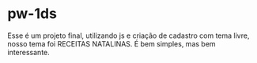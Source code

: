 # pw-1ds
Esse é um projeto final, utilizando js e criação de cadastro com tema livre, nosso tema foi RECEITAS NATALINAS. É bem simples, mas bem interessante.
